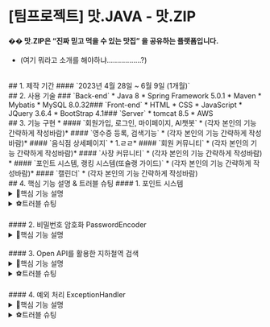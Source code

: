 # [팀프로젝트] 맛.JAVA - 맛.ZIP
#### �� 맛.ZIP은 “진짜 믿고 먹을 수 있는 맛집” 을 공유하는 플랫폼입니다.
* (여기 뭐라고 소개를 해야하냐.................?)
​
<br>
​
## 1. 제작 기간
#### `2023년 4월 28일 ~ 6월 9일 (1개월)`
​
<br>
​
## 2. 사용 기술
### `Back-end`
* Java 8
* Spring Framework 5.0.1
* Maven
* Mybatis
* MySQL 8.0.32
​
### `Front-end`
* HTML
* CSS
* JavaScript
* JQuery 3.6.4
* BootStrap 4.1
​
### `Server`
* tomcat 8.5
* AWS
​
<br>
​
## 3. 기능 구현
* #### `회원가입, 로그인, 마이페이지, AI챗봇`
  * (각자 본인의 기능 간략하게 작성바람)
​
* #### `영수증 등록, 검색기능`
  * (각자 본인의 기능 간략하게 작성바람)
​
* #### `음식점 상세페이지`
  * 1.ㄹㄹ
​
* #### `회원 커뮤니티`
  * (각자 본인의 기능 간략하게 작성바람)
​
* #### `사장 커뮤니티`
  * (각자 본인의 기능 간략하게 작성바람)
​
* #### `포인트 시스템, 랭킹 시스템(또슐랭 가이드)`
  * (각자 본인의 기능 간략하게 작성바람)
​
* #### `캘린더`
  * (각자 본인의 기능 간략하게 작성바람)
​
<br>
​
## 4. 핵심 기능 설명 & 트러블 슈팅
#### 1. 포인트 시스템
<details>
  <summary>📌핵심 기능 설명</summary>
	
  ##### `1. OCR을 활용한 영수증 등록 시 포인트 적립`
  * 먼저 OCR을 통한 영수증 등록 로직을 처리하는 DataValidationService에 포인트 적립 로직을 처리하는 PointSaveHistoryService를 @Autowired를 이용해 의존성 주입.
  * (DataValidationService에 있는 로직을 통해 영수증 등록의 가능여부를 판단한 이후 PointSaveHistoryService 로직이 동작하여, 따로 유효성 검사 로직을 사용하지 않았음)
  * PointSaveHistoryService에서는 @Autowired로 PointSaveHistoryDAO를 주입해 메서드 호출.
  * PointSaveHistoryDAO에 주입된 mybatis의 SqlSessionTemplate을 이용해서 pointMapper.xml에 있는 쿼리문을 수행.
  * **‼결과‼** 영수증 등록 시 등록에 성공하면 포인트 적립. DB 테이블에 포인트 내역 저장.
  * [👉이미지로 전체 흐름 확인하기](https://user-images.githubusercontent.com/84839167/161678010-5aac77c5-1f72-4ae2-a74b-af5bed0deb9f.png)
​
  ##### `2. 네이버 클라우드 SENS API를 활용한 포인트 교환(기프티콘)`
  * 기프티콘 교환 API를 사용하려 했으나 개인의 테스트 용도로 사용이 불가능하여, 네이버 SENS API를 이용해 원하는 상품 선택 시 해당 상품의 이미지를 MMS로 전송해주는 방법사용
    최대한 기존의 기프티콘 교환 방식과 비슷하게 구현.
  * 마이페이지에서 포인트 교환 페이지로 이동 -> 원하는 상품 선택 -> PointExchangeHistoryController에 Service 레이어 호출(세션에 저장된 user_id와 AJAX의 요청 data를 매개변수 전달)
  * Service 레이어에서 보유 포인트를 확인 후 상풍의 가격과 비교해서 보유 포인트가 적을 시 예외처리를 했습니다.
  * 보유 포인트를 확인 후 사용한 포인트를 DB에 저장하고, SENS API를 통해 MMS를 전송하게 됩니다.
  * @Transactional을 통해 예외 발생시 포인트 내역에 저장되기 전으로 롤백하도록 처리했습니다.(root-context에 Exception 설정을 추가해서 모든 예외 발생시 롤백되도록 설정했습니다)
  * **‼결과‼** 보유 포인트가 충분하고, 상품 교환에 성공 시 팝업창을 통해 결과를 알려주고, 회원의 핸드폰번호로 MMS가 전송되게 됩니다.  
  * [👉이미지로 전체 흐름 확인하기](https://user-images.githubusercontent.com/84839167/161677883-4e4976b7-81ee-480f-98e8-ba1563627b0b.png)
	
  ##### `3. 포인트 상세이력 관리`
  * 배민 우아한기술블로그 참고(https://techblog.woowahan.com/2587/) 도메인 로직을 참고해서 설계했습니다.
  * 적립을 할 때 Insert만 존재하는 도메인 모델로 구현하였습니다.
  * 포인트를 사용하고 남은 포인트의 유효기간이 만료되면, 만료된 포인트만 처리해야 하는데 단순한 Insert 모델에서는 처리가 어려워 상세 테이블을 추가하였습니다.
  * 포인트 적립 시 상세 테이블에도 적립 기록이 저장되며, 사용 시 저장된 적립 이력을 큐(Queue)를 이용해서 빠른 시간순으로 정렬된 적립 기록을 불러옵니다.
  * poll을 이용해 List에 저장된 포인트를 상품의 가격과 비교하여 다시 상세 테이블에 저장하고, 상품의 가격이 0원이 되면 종료되는 로직을 구현했습니다.
  * 유효기간만료 이벤트가 발생하면 테이블의 적립아이디를 기준으로 GROUP BY해서 남은 금액을 만료 처리 하면됩니다.
  * 이렇게 하면 기존의 update 로직보다 상세한 이력관리가 가능합니다.
</details>
<details>
  <summary>⚽트러블 슈팅</summary>
​
<br>
	
  ##### `1. 포인트 교환 예외발생 시 트랜잭션(transaction) 롤백 미작동`
  * 첫 번째 시도 : 아이디 중복 검사 클래스, 비밀번호 일치 검사 클래스를 addValidators() 메서드를 사용해 각각 바인딩 -> ⭕정상작동!  
  * 두 번째 시도 : 두 클래스를 하나의 클래스로 구현해도 될 것 같다는 생각에 JoinCkValidator클래스를 만들어 코드를 합친 후 바인딩할 객체가 하나이기 때문에 setValidator() 메서드로 변경 -> ❌비정상작동
    * 하고자 했던 바인딩을 통한 유효성 검사는 잘 되었지만, 잘 되던 데이터 형식 유효성 검사가 작동하지 않았다.
  * 세 번째 시도 : 객체가 하나이지만 혹시나 하는 마음에 addValidators() 메서드로 다시 변경 -> ⭕정상작동!
<details>
  <summary>👉코드확인</summary>
​
  <div markdown="1">    
​
  ```java
	  //첫 번째 코드 - 정상작동
	  @InitBinder
	  public void validator(WebDataBinder binder) {
		  binder.addValidators(IdDuplCkValidator);
	  	  binder.addValidators(passMctCkValidator);
	  }
	  
	  //두 번째 코드 - 비정상작동
	  @InitBinder
	  public void validator(WebDataBinder binder) {
		  binder.setValidator(joinCkValidator);
	  }
​
	  //세 번째 코드 - 정상작동
	  @InitBinder
	  public void validator(WebDataBinder binder) {
		  binder.addValidators(joinCkValidator);
	  }
  ```
  </div>
</details>
	
객체가 하나인데 setValidator() 메서드가 아닌 addValidators() 메서드를 사용했을 때 정상 작동하는 이유가 무엇일까?  
사실 정확한 이유는 찾지 못했지만, 아래 로그인 시 유효성 검사까지 완료해보니 짐작 가는 부분이 생겼다.  
	
  ##### `2. 로그인 시 유효성 검사 미작동`
  * 첫 번째 시도 : validator가 아닌 Model을 사용해서 아이디, 비밀번호가 존재하지 않으면 메시지를 전송하는 방식을 적용 -> ⭕정상작동!
  * 두 번째 시도 : 로그인도 validator를 적용해보고 싶다는 생각에 아이디, 비밀번호 존재 여부를 검사하는 클래스를 만든 후 회원가입과 똑같이 addValidators() 메서드 사용 -> ❌비정상작동
    * 회원가입 시에 필요한 MemberDto객체의 데이터 형식 검사를 진행하며 에러 발생
  * 세 번째 시도 : setValidator() 메서드로 변경 -> ⭕정상작동!
<details>
  <summary>👉코드확인</summary>
​
  <div markdown="1">    
​
  ```java
	  //첫 번째 코드 - 정상작동 (login메서드)
	  if(memberService.login(memberDto) != 1){
		  model.addAttribute("loginFailMsg", "아이디 또는 비밀번호가 올바르지 않습니다.");
		  return "/member/loginForm";
          }
	  
	  //두 번째 코드 - 비정상작동
	  @InitBinder
	  public void validator(WebDataBinder binder) {
		  binder.addValidators(LoginCkValidator);
	  }
	  
	  //세 번째 코드 - 정상작동
	  @InitBinder
	  public void validator(WebDataBinder binder) {
		  binder.setValidator(LoginCkValidator);
	  }
  ```
  </div>
</details>
​
<br>
	
로그인 시에는 데이터 형식을 검사하길 원하지 않았는데 두 번째 시도에선 데이터 형식을 검사하며 에러가 발생했다.  
문득 setValidator() 메서드가 아닌 addValidators() 메서드를 사용하고 있었다는 사실을 깨닫고, setValidator() 메서드로 수정해주었다.  
이 과정에서 회원가입 두 번째 시도와 같이 데이터 형식 검사를 하지 않는다는 것을 알아냈고,  힌트를 얻을 수 있었다.
​
위 두 경우를 보면 회원가입 유효성 검사에서는 addValidators()메서드를,  
로그인 유효성 검사에서는 setValidator()메서드를 사용해야 정상작동하는 것을 알 수 있다.  
회원가입도 검사할 객체가 하나인데 왜 addValidators() 메서드만 정상작동하는걸까?  
내가 찾은 답은 `'어노테이션을 통한 데이터 유효성 검사 또한 하나의 유효성 검사 객체(?)로 인식한다.'` 이다.  
​
`그렇다면?`  
회원가입에서는 ①데이터 형식 유효성 검사와 ②커스텀 유효성 검사 두 개가 이루어지니 **addValidators()메서드를**,  
로그인은 ①커스텀 유효성 검사만 하면 되니 **setValidator()메서드를** 사용하면 된다는 것이 내가 찾은 결론이다.  
또한 검증객체가 하나 이상일 땐 제약조건 어노테이션으로 정의한 데이터 형식 유효성 검사가 우선적으로 이루어진다는 것을 예상할 수 있다.
	
</details>
​
<br>
​
#### 2. 비밀번호 암호화 PasswordEncoder
<details>
  <summary>📌핵심 기능 설명</summary>
  
  ##### `1. 회원가입 시 비밀번호 암호화`
  * 먼저 PasswordEncoder을 주입 받기 위한 Spring Security 설정을 해주었고, Service에서 BCryptPasswordEncoder를 사용했다.
  * 회원가입 시 입력받은 비밀번호를 BCryptPasswordEncoder객체의 encode() 메서드로 암호화 해주었고, 
  * 암호화된 비밀번호를 다시 MemberDto에 넣어주며 회원가입을 완료했다.
  * [👉이미지로 전체 흐름 확인하기](https://user-images.githubusercontent.com/84839167/161939355-cac8c85a-0e30-429c-909a-fde92dd30b57.png)
  
  ##### `2. 로그인 시 비밀번호 비교`
  * 로그인 시 입력받은 비밀번호와 DB에 저장된 암호화된 비밀번호를 비교하여 일치하면 로그인에 성공하도록 로직을 짰다.
  * 두 값의 비교는 BCryptPasswordEncoder객체의 matches() 메서드를 사용했고, 입력받은 비밀번호와 DB에 저장된 비밀번호가 일치할 경우 입력받은 비밀번호의 값을 암호화된 비밀번호로 바꾸어 주며 로그인에 성공할 수 있었다.
  * [👉이미지로 전체 흐름 확인하기](https://user-images.githubusercontent.com/84839167/161939367-2daf8776-9865-45d0-94bf-3eb7ba5bf886.png)
​
  ##### `새로 알게된 점`
Spring Security는 같은 비밀번호로 회원가입을 해도 매번 다른 랜덤키를 부여한다.  
같은 문자열임에도 각기 다른 랜덤키를 어떻게 비교를 하는건지 궁금해서 더 알아보았다.  
	
BCryptPasswordEncoder는 **비밀번호의 단방향 암호화**를 지원하는 PasswordEncoder 인터페이스의 구현체이고,  
해시 함수를 사용하여 비밀번호를 암호화하고, **복호화를 할 수 없도록** 만들어졌다고 한다.  
​
때문에 비밀번호를 서로 비교할 땐 equals()가 아닌 matches()를 사용해야 하는데,
matches()는 내부적으로 입력받은 패스워드와 암호화된 패스워드가 서로 대칭되는지에 대한 알고리즘을 구현하고 있다고 한다.  
matches()는 보안을 위해 복호화 할 수 없는 비밀번호를 다룰 때 사용한다는 것을 알게되었다.
	
</details>
​
<br>
​
#### 3. Open API를 활용한 지하철역 검색
<details>
  <summary>📌핵심 기능 설명</summary>
​
  #### `1. URL연결해서 JSON 데이터 받아오기`
  * 먼저 서울 열린데이터광장에서 제공하는 URL로 JSON데이터를 받기 위해 URL객체를 생성해 주었다.
  * 생성된 URL객체에 서울 열린데이터광장에서 받은 고유 key를 넣고, 매개변수로 지하철역 명을 받아 URL을 호출시켰다.
  * 연결된 URL에서 받은 데이터는 openStream()메서드를 사용해 InputStreamReader에 문자스트림을 보냈고,
  * 문자스트림은 다시 BufferedReader를 사용해 문자열로 만들어 String 타입으로 result변수에 저장했다.
  
  #### `2. JSON 파싱하기`
  * 위에서 result변수에 저장된 값을 JSON객체로 변환하고 저장하기 위해 JSONObject클래스를 사용했다.
  * 그렇게 변환된 JSON객체에서 원하는 value 값을 얻어오기 위해 getJSONObject(), getJSONArray()메서드를 사용하였고, for문을 사용해 배열로 된 value값을 얻어와 String 타입의 lineNum변수에 구분자 #을 넣어 담아주었다.
  * 최종적으로 lineNum변수에 담긴 String객체를 return하여 지하철역 명을 검색하면 해당하는 노선을 반환하는 기능을 구현할 수 있었다.
  * [👉이미지로 전체 흐름 확인하기](https://user-images.githubusercontent.com/84839167/163132706-c953acb4-d510-494f-b4ba-ee7800bd46e9.png) [👉코드로 확인하기](https://github.com/jeejee1106/ToyProject-RunningGo/blob/0d1a247ff1ba952406353856e31afe61b39c8ceb/src/main/java/com/runninggo/toy/service/PlaceRecmndServiceImpl.java#L19)
​
</details>
<details>
  <summary>⚽트러블 슈팅</summary>
	
  ##### `1. 매개변수로 받은 지하철역 명(한글)이 깨져 올바른 데이터를 반환하지 않음`
  * 첫 번째 시도 : 지하철역 명을 URL에 바로 넣어 데이터 호출 -> ❌비정상작동
    * 'INFO-200	해당하는 데이터가 없습니다.' 라는 데이터를 반환
  * 두 번째 시도 : URLEncoder 객체를 사용해 한글 인코딩 후 데이터 호출 -> ⭕정상작동!
​
서울 열린데이터광장에서 제공한 샘플 URL을 통해 브라우저에서 호출했을 땐 올바른 데이터가 반환되었지만,  
매개변수로 받은 지하철역 명을 URL에 넣어 호출하니 원하는 대로 동작하지 않았다. (JSON데이터는 잘 받아왔기 때문에 URL문제라고 판단)  
찾아보니 URL은 운영체제마다 일부 문자를 인식하는 방식이 다르기 때문에 일부 문자는 규칙에 맞게 변환되어야 하고,  
한글은 인코딩을 통해 규칙에 맞게(ASCII코드를 16진수화한 결과를 두자리의 대문자로) 변환시켜야 한다는 것을 알게 되었다.  
```
String encodeSubwayName = URLEncoder.encode(subwayName, "UTF-8");
```
위 코드를 추가해 URL에 들어갈 지하철역 명을 인코딩해주었고, 원하는 JSON데이터를 불러올 수 있었다.
​
  ##### `2. API는 그냥 갖다쓰기만 하면 된다면서요?`
개발을 처음 접했을 때 부터 들었던 'API는 그냥 가져다 쓰기만 하면 된다.'라는 이야기...  
정말 제공해주는 코드만 복붙하면 끝나는 건줄 알았다. 그게 아니라면, 사용법이 자세하게 나와있는 줄 알았다.  
그러나 실제로 내가 할 수 있는 것은 key발급과 샘플코드를 브라우저에 입력해보는 것 뿐이었다.  
​
`이걸로 뭘 어쩌라고??`  
이틀간의 구글링을 통해 Open API 사용법을 익혔고, 여러 시행착오 끝에 기능을 구현할 수 있었다.  
덕분에 연결된 URL로부터 데이터 읽는 방법, 자바의 여러가지 입력 객체들, JSON을 파싱하는 방법 등에 대해서 공부할 수 있었고, 조금 헤매긴 했지만 부족한 점을 깨닫고 더욱 보완할 수 있는 계기가 되었다.
	
</details>
​
<br>
​
#### 4. 예외 처리 ExceptionHandler
<details>
  <summary>📌핵심 기능 설명</summary>
​
##### `1. 500 Internal Server Error 처리`
* 각 컨트롤러마다 예외처리 메서드를 만들어 처리할 수도 있지만 나는 클래스를 생성해서 전역으로 처리해주었다.
* 예외처리 클래스에는 @ControllerAdvice를, 예외를 받아 줄 메서드에는 @ExceptionHandler를 적용했다.
* @ExceptionHandler의 속성으로는 Exception.class를 지정해주어 모든 Exception을 처리할 수 있게 했다.
* 반환값으로 500 에러를 받아줄 view를 return시켰다.
* 이렇게 하면 예외 처리는 잘 되지만 HTTP 상태코드에서 200이 나오게 된다.
* 상태코드를 500으로 바꿔주기 위해 @ResponseStatus(value = HttpStatus.INTERNAL_SERVER_ERROR)를 적용해주었다.
* [👉이미지로 전체 흐름 확인하기](https://user-images.githubusercontent.com/84839167/163983221-646c2a95-e28e-48d1-a468-036ff3ee6cde.png)
​
##### `2. 404 Not Found  처리`
* 404에러는 서버에러가 아닌 클라이언트 에러이기 때문에 따로 처리를 해주었다.
* web.xml파일에 404 에러를 받기 위한 설정을 해주었고, 예외처리 클래스에도 따로 메서드를 만들어 @ExceptionHandler의 속성으로 NoHandlerFoundException.class를 지정해주었다.
* 반환값으로는 404 에러를 받아줄 view를 return시켰다.
* 마찬가지로 상태코드 200을 404로 바꿔주기 위해 @ResponseStatus(value = HttpStatus.NOT_FOUND)를 적용해주었다.
* [👉이미지로 전체 흐름 확인하기](https://user-images.githubusercontent.com/84839167/163983392-b969adfa-c5a8-438b-9ed5-5e088966f084.png)
​
</details>
<details>
  <summary>⚽트러블 슈팅</summary>
​
##### `1. @ExceptionHandler(Exception.class)로 처리되지 않는 404 Not Found`
* 첫 번째 시도 : 하나의 @ExceptionHandler로 모든 에러를 처리하고자 함 -> ❌비정상작동
    * 500에러는 return해준 jsp로 연결 되었지만, 404에러는 WAS의 기본 오류 페이지로 연결됨.
* 두 번째 시도 : 404에러 처리를 위해 설정 추가, 메서드 추가 생성 -> ⭕정상작동!
​
예외처리 클래스에서 모든 에러를 처리하기 위해 Exception.class를 받았지만 404에러는 WAS의 기본 오류 페이지로 연결되었다.  
공부해보니 요청은 받았으나 연결할 컨트롤러가 없기 때문에 컨트롤러 자체가 동작하지 않아 Exception이 발생하지 않았고, 이는 DispacherServlet이 처리해주어야 한다는 것을 알게되었다.  
​
해결방법으로는 throwExceptionIfNoHandlerFound라는 매개변수를 web.xml에 추가함으로써 DispatcherServlet을 커스터마이징 해주는 것이다.  
이는 요청에 대응되는 Handler를 찾지 못할 경우 예외를 발생시킨다는 의미라고 한다.  
이 때 발생하는 예외가 NoHandlerFoundException이기 때문에 @ExceptionHandler(NoHandlerFoundException.class)  
어노테이션과 속성을 적용한 메서드를 새로 만들어서 404에러 처리를 할 수 있었다.
​
[//]: # (##### `2. Exception의 분류`)
​
​
</details>
